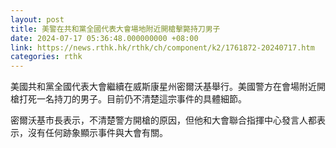 ```yaml
---
layout: post
title: 美警在共和黨全國代表大會場地附近開槍擊斃持刀男子
date: 2024-07-17 05:36:48.000000000 +08:00
link: https://news.rthk.hk/rthk/ch/component/k2/1761872-20240717.htm
categories: rthk
---
```


美國共和黨全國代表大會繼續在威斯康星州密爾沃基舉行。美國警方在會場附近開槍打死一名持刀的男子。目前仍不清楚這宗事件的具體細節。

密爾沃基市長表示，不清楚警方開槍的原因，但他和大會聯合指揮中心發言人都表示，沒有任何跡象顯示事件與大會有關。
